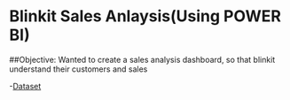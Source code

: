 # Blinkit Sales Anlaysis(Using POWER BI)
##Objective:
Wanted to create a sales analysis dashboard, so that blinkit understand their customers and sales

-<a href="https://github.com/sravikamandapati-sudo/Blinkit-Sales-Analysis/blob/main/BlinkIT%20Grocery%20Data.xlsx">Dataset</a>
